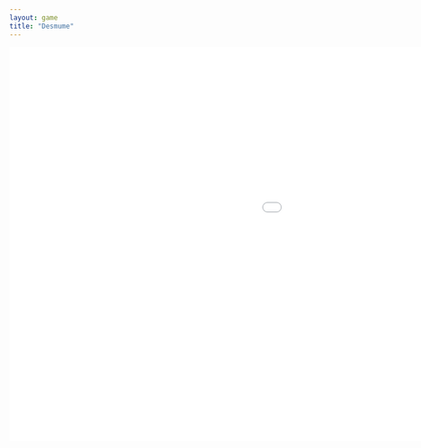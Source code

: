 ```yaml
---
layout: game
title: "Desmume"
---
```

<embed src="game.html" width="1500" height="700" allowfullscreen>
 
